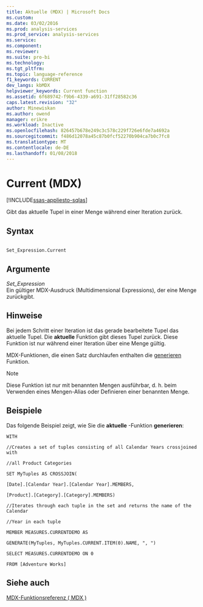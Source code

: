 ```yaml
---
title: Aktuelle (MDX) | Microsoft Docs
ms.custom: 
ms.date: 03/02/2016
ms.prod: analysis-services
ms.prod_service: analysis-services
ms.service: 
ms.component: 
ms.reviewer: 
ms.suite: pro-bi
ms.technology: 
ms.tgt_pltfrm: 
ms.topic: language-reference
f1_keywords: CURRENT
dev_langs: kbMDX
helpviewer_keywords: Current function
ms.assetid: 6f689742-f9b6-4339-a691-31ff28582c36
caps.latest.revision: "32"
author: Minewiskan
ms.author: owend
manager: erikre
ms.workload: Inactive
ms.openlocfilehash: 826457b678e249c3c578c229f726e6fde7a4692a
ms.sourcegitcommit: f486d12078a45c87b0fcf52270b904ca7b0c7fc8
ms.translationtype: MT
ms.contentlocale: de-DE
ms.lasthandoff: 01/08/2018
---
```

# <a name="current-mdx"></a>Current (MDX)
[!INCLUDE[ssas-appliesto-sqlas](../includes/ssas-appliesto-sqlas.md)]

  Gibt das aktuelle Tupel in einer Menge während einer Iteration zurück.  
  
## <a name="syntax"></a>Syntax  
  
```  
  
Set_Expression.Current   
```  
  
## <a name="arguments"></a>Argumente  
 *Set_Expression*  
 Ein gültiger MDX-Ausdruck (Multidimensional Expressions), der eine Menge zurückgibt.  
  
## <a name="remarks"></a>Hinweise  
 Bei jedem Schritt einer Iteration ist das gerade bearbeitete Tupel das aktuelle Tupel. Die **aktuelle** Funktion gibt dieses Tupel zurück. Diese Funktion ist nur während einer Iteration über eine Menge gültig.  
  
 MDX-Funktionen, die einen Satz durchlaufen enthalten die [generieren](../mdx/generate-mdx.md) Funktion.  
  
> [!NOTE]  
>  Diese Funktion ist nur mit benannten Mengen ausführbar, d. h. beim Verwenden eines Mengen-Alias oder Definieren einer benannten Menge.  
  
## <a name="examples"></a>Beispiele  
 Das folgende Beispiel zeigt, wie Sie die **aktuelle** -Funktion **generieren**:  
  
 `WITH`  
  
 `//Creates a set of tuples consisting of all Calendar Years crossjoined with`  
  
 `//all Product Categories`  
  
 `SET MyTuples AS CROSSJOIN(`  
  
 `[Date].[Calendar Year].[Calendar Year].MEMBERS,`  
  
 `[Product].[Category].[Category].MEMBERS)`  
  
 `//Iterates through each tuple in the set and returns the name of the Calendar`  
  
 `//Year in each tuple`  
  
 `MEMBER MEASURES.CURRENTDEMO AS`  
  
 `GENERATE(MyTuples, MyTuples.CURRENT.ITEM(0).NAME, ", ")`  
  
 `SELECT MEASURES.CURRENTDEMO ON 0`  
  
 `FROM [Adventure Works]`  
  
## <a name="see-also"></a>Siehe auch  
 [MDX-Funktionsreferenz &#40; MDX &#41;](../mdx/mdx-function-reference-mdx.md)  
  
  
